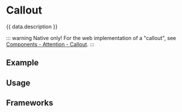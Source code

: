 <script setup>
  import iOS from './ios.md';
  import data from './data.json';
  import { mapFrameworkStatuses } from '../utils.js';
  import android from './android.md';
</script>

# Callout

{{ data.description }}

::: warning Native only!
For the web implementation of a "callout", see [Components - Attention - Callout](/components/attention/#callout).
:::

<components-status v-bind="mapFrameworkStatuses(data.frameworks)" />

## Example
<ThemeSwitcher />
<callout-example />

## Usage

<component-design-guidelines name="Warp - Components / Callout" link="https://www.figma.com/design/oHBCzDdJxHQ6fmFLYWUltf/WARP---Components-2.0?node-id=381-42328&t=ypV9S2xFCv8kSzjB-0" />

<component-questions />

## Frameworks

<tabs-content>
<template #iOS>
    <iOS />
  </template>
  <template #android>
    <android />
  </template>
</tabs-content>
